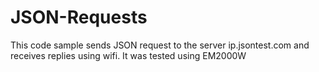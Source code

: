 # JSON-Requests
This code sample sends JSON request to the server ip.jsontest.com and receives replies using wifi. It was tested using EM2000W
